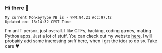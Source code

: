 ### Hi there 👋
<!-- PB START -->
```
My current MonkeyType PB is - WPM:94.21 Acc:97.42
Updated on: 13:14:32 CEST Time
```
<!-- PB END -->
I'm an IT person, just overall. I like CTFs, hacking, coding games, making Python apps. Just a lot of stuff.
You can check out my website [here](https://skill3472.github.io/).
I will probably add some interesting stuff here, when I get the idea to do so. Take care ❤️
